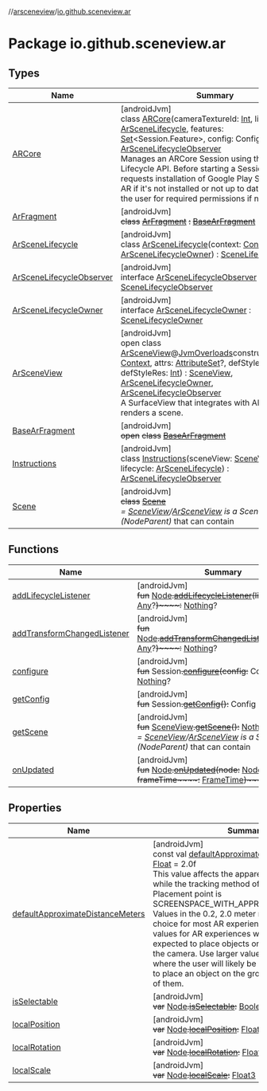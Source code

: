 //[arsceneview](../../index.md)/[io.github.sceneview.ar](index.md)

# Package io.github.sceneview.ar

## Types

| Name | Summary |
|---|---|
| [ARCore](-a-r-core/index.md) | [androidJvm]<br>class [ARCore](-a-r-core/index.md)(cameraTextureId: [Int](https://kotlinlang.org/api/latest/jvm/stdlib/kotlin/-int/index.html), lifecycle: [ArSceneLifecycle](-ar-scene-lifecycle/index.md), features: [Set](https://kotlinlang.org/api/latest/jvm/stdlib/kotlin.collections/-set/index.html)&lt;Session.Feature&gt;, config: Config.() -&gt; [Unit](https://kotlinlang.org/api/latest/jvm/stdlib/kotlin/-unit/index.html)) : [ArSceneLifecycleObserver](-ar-scene-lifecycle-observer/index.md)<br>Manages an ARCore Session using the Android Lifecycle API. Before starting a Session, this class requests installation of Google Play Services for AR if it's not installed or not up to date and asks the user for required permissions if necessary. |
| [ArFragment](-ar-fragment/index.md) | [androidJvm]<br>~~class~~ [~~ArFragment~~](-ar-fragment/index.md) ~~:~~ [~~BaseArFragment~~](-base-ar-fragment/index.md) |
| [ArSceneLifecycle](-ar-scene-lifecycle/index.md) | [androidJvm]<br>class [ArSceneLifecycle](-ar-scene-lifecycle/index.md)(context: [Context](https://developer.android.com/reference/kotlin/android/content/Context.html), owner: [ArSceneLifecycleOwner](-ar-scene-lifecycle-owner/index.md)) : [SceneLifecycle](../../../sceneview/sceneview/io.github.sceneview/-scene-lifecycle/index.md) |
| [ArSceneLifecycleObserver](-ar-scene-lifecycle-observer/index.md) | [androidJvm]<br>interface [ArSceneLifecycleObserver](-ar-scene-lifecycle-observer/index.md) : [SceneLifecycleObserver](../../../sceneview/sceneview/io.github.sceneview/-scene-lifecycle-observer/index.md) |
| [ArSceneLifecycleOwner](-ar-scene-lifecycle-owner/index.md) | [androidJvm]<br>interface [ArSceneLifecycleOwner](-ar-scene-lifecycle-owner/index.md) : [SceneLifecycleOwner](../../../sceneview/sceneview/io.github.sceneview/-scene-lifecycle-owner/index.md) |
| [ArSceneView](-ar-scene-view/index.md) | [androidJvm]<br>open class [ArSceneView](-ar-scene-view/index.md)@[JvmOverloads](https://kotlinlang.org/api/latest/jvm/stdlib/kotlin.jvm/-jvm-overloads/index.html)constructor(context: [Context](https://developer.android.com/reference/kotlin/android/content/Context.html), attrs: [AttributeSet](https://developer.android.com/reference/kotlin/android/util/AttributeSet.html)?, defStyleAttr: [Int](https://kotlinlang.org/api/latest/jvm/stdlib/kotlin/-int/index.html), defStyleRes: [Int](https://kotlinlang.org/api/latest/jvm/stdlib/kotlin/-int/index.html)) : [SceneView](../../../sceneview/sceneview/io.github.sceneview/-scene-view/index.md), [ArSceneLifecycleOwner](-ar-scene-lifecycle-owner/index.md), [ArSceneLifecycleObserver](-ar-scene-lifecycle-observer/index.md)<br>A SurfaceView that integrates with ARCore and renders a scene. |
| [BaseArFragment](-base-ar-fragment/index.md) | [androidJvm]<br>~~open~~ ~~class~~ [~~BaseArFragment~~](-base-ar-fragment/index.md) |
| [Instructions](-instructions/index.md) | [androidJvm]<br>class [Instructions](-instructions/index.md)(sceneView: [SceneView](../../../sceneview/sceneview/io.github.sceneview/-scene-view/index.md), lifecycle: [ArSceneLifecycle](-ar-scene-lifecycle/index.md)) : [ArSceneLifecycleObserver](-ar-scene-lifecycle-observer/index.md) |
| [Scene](-scene/index.md) | [androidJvm]<br>~~class~~ [~~Scene~~](-scene/index.md)<br>*=* [*SceneView*](../../../sceneview/sceneview/io.github.sceneview/-scene-view/index.md)*/*[*ArSceneView*](-ar-scene-view/index.md) *is a Scene (NodeParent)* that can contain |

## Functions

| Name | Summary |
|---|---|
| [addLifecycleListener](add-lifecycle-listener.md) | [androidJvm]<br>~~fun~~ [Node](../../../sceneview/sceneview/io.github.sceneview.node/-node/index.md)~~.~~[~~addLifecycleListener~~](add-lifecycle-listener.md)~~(~~~~listener~~~~:~~ [Any](https://kotlinlang.org/api/latest/jvm/stdlib/kotlin/-any/index.html)?~~)~~~~:~~ [Nothing](https://kotlinlang.org/api/latest/jvm/stdlib/kotlin/-nothing/index.html)? |
| [addTransformChangedListener](add-transform-changed-listener.md) | [androidJvm]<br>~~fun~~ [Node](../../../sceneview/sceneview/io.github.sceneview.node/-node/index.md)~~.~~[~~addTransformChangedListener~~](add-transform-changed-listener.md)~~(~~~~listener~~~~:~~ [Any](https://kotlinlang.org/api/latest/jvm/stdlib/kotlin/-any/index.html)?~~)~~~~:~~ [Nothing](https://kotlinlang.org/api/latest/jvm/stdlib/kotlin/-nothing/index.html)? |
| [configure](configure.md) | [androidJvm]<br>~~fun~~ Session~~.~~[~~configure~~](configure.md)~~(~~~~config~~~~:~~ Config~~)~~~~:~~ [Nothing](https://kotlinlang.org/api/latest/jvm/stdlib/kotlin/-nothing/index.html)? |
| [getConfig](get-config.md) | [androidJvm]<br>~~fun~~ Session~~.~~[~~getConfig~~](get-config.md)~~(~~~~)~~~~:~~ Config |
| [getScene](get-scene.md) | [androidJvm]<br>~~fun~~ [SceneView](../../../sceneview/sceneview/io.github.sceneview/-scene-view/index.md)~~.~~[~~getScene~~](get-scene.md)~~(~~~~)~~~~:~~ [Nothing](https://kotlinlang.org/api/latest/jvm/stdlib/kotlin/-nothing/index.html)?<br>*=* [*SceneView*](../../../sceneview/sceneview/io.github.sceneview/-scene-view/index.md)*/*[*ArSceneView*](-ar-scene-view/index.md) *is a Scene (NodeParent)* that can contain |
| [onUpdated](on-updated.md) | [androidJvm]<br>~~fun~~ [Node](../../../sceneview/sceneview/io.github.sceneview.node/-node/index.md)~~.~~[~~onUpdated~~](on-updated.md)~~(~~~~node~~~~:~~ [Node](../../../sceneview/sceneview/io.github.sceneview.node/-node/index.md)~~,~~ ~~frameTime~~~~:~~ [FrameTime](../../../sceneview/sceneview/io.github.sceneview.utils/-frame-time/index.md)~~)~~~~:~~ [Nothing](https://kotlinlang.org/api/latest/jvm/stdlib/kotlin/-nothing/index.html)? |

## Properties

| Name | Summary |
|---|---|
| [defaultApproximateDistanceMeters](default-approximate-distance-meters.md) | [androidJvm]<br>const val [defaultApproximateDistanceMeters](default-approximate-distance-meters.md): [Float](https://kotlinlang.org/api/latest/jvm/stdlib/kotlin/-float/index.html) = 2.0f<br>This value affects the apparent scale of objects while the tracking method of the Instant Placement point is SCREENSPACE_WITH_APPROXIMATE_DISTANCE. Values in the 0.2, 2.0 meter range are a good choice for most AR experiences. Use lower values for AR experiences where users are expected to place objects on surfaces close to the camera. Use larger values for experiences where the user will likely be standing and trying to place an object on the ground or floor in front of them. |
| [isSelectable](is-selectable.md) | [androidJvm]<br>~~var~~ [Node](../../../sceneview/sceneview/io.github.sceneview.node/-node/index.md)~~.~~[~~isSelectable~~](is-selectable.md)~~:~~ [Boolean](https://kotlinlang.org/api/latest/jvm/stdlib/kotlin/-boolean/index.html) |
| [localPosition](local-position.md) | [androidJvm]<br>~~var~~ [Node](../../../sceneview/sceneview/io.github.sceneview.node/-node/index.md)~~.~~[~~localPosition~~](local-position.md)~~:~~ [Float3](../../../sceneview/sceneview/dev.romainguy.kotlin.math/-float3/index.md) |
| [localRotation](local-rotation.md) | [androidJvm]<br>~~var~~ [Node](../../../sceneview/sceneview/io.github.sceneview.node/-node/index.md)~~.~~[~~localRotation~~](local-rotation.md)~~:~~ [Float3](../../../sceneview/sceneview/dev.romainguy.kotlin.math/-float3/index.md) |
| [localScale](local-scale.md) | [androidJvm]<br>~~var~~ [Node](../../../sceneview/sceneview/io.github.sceneview.node/-node/index.md)~~.~~[~~localScale~~](local-scale.md)~~:~~ [Float3](../../../sceneview/sceneview/dev.romainguy.kotlin.math/-float3/index.md) |
